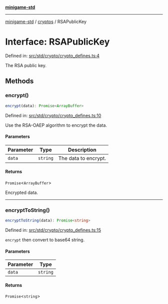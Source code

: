 [**minigame-std**](../../../README.md)

***

[minigame-std](../../../README.md) / [cryptos](../README.md) / RSAPublicKey

# Interface: RSAPublicKey

Defined in: [src/std/crypto/crypto\_defines.ts:4](https://github.com/JiangJie/minigame-std/blob/8c5db4b9c3dabb4d0435a493922f29b60a730f0d/src/std/crypto/crypto_defines.ts#L4)

The RSA public key.

## Methods

### encrypt()

```ts
encrypt(data): Promise<ArrayBuffer>
```

Defined in: [src/std/crypto/crypto\_defines.ts:10](https://github.com/JiangJie/minigame-std/blob/8c5db4b9c3dabb4d0435a493922f29b60a730f0d/src/std/crypto/crypto_defines.ts#L10)

Use the RSA-OAEP algorithm to encrypt the data.

#### Parameters

| Parameter | Type | Description |
| ------ | ------ | ------ |
| `data` | `string` | The data to encrypt. |

#### Returns

`Promise`\<`ArrayBuffer`\>

Encrypted data.

***

### encryptToString()

```ts
encryptToString(data): Promise<string>
```

Defined in: [src/std/crypto/crypto\_defines.ts:15](https://github.com/JiangJie/minigame-std/blob/8c5db4b9c3dabb4d0435a493922f29b60a730f0d/src/std/crypto/crypto_defines.ts#L15)

`encrypt` then convert to base64 string.

#### Parameters

| Parameter | Type |
| ------ | ------ |
| `data` | `string` |

#### Returns

`Promise`\<`string`\>
